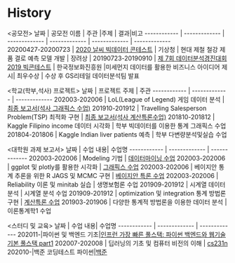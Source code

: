 # History

<공모전>
날짜 | 공모전 이름 | 주관 |주제 | 결과|비고
------------ | ------------- | ------------- | ------------- | ------------- | -------------  
20200427-20200723 | [2020 날씨 빅데이터 콘테스트](https://github.com/Sadnesstt/weather_data_contest) | 기상청 | 현대 제철 철강 제품 결로 예측 모델 개발 | 장려상      |
20190723-20190910 | [제 7회 데이터분석경진대회 2019 빅콘테스트](https://github.com/Sadnesstt/Bigcontest) | 한국정보화진흥원 |미세먼지 데이터를 활용한 비즈니스 아이디어 제시| 최우수상        | 수상 후 GS리테일 데이터분석팀 발표


<학교(학부,석사) 프로젝트>
날짜 | 프로젝트 주제 | 주관
------------ | ------------- | ------------- 
202003-202006 | LoL(League of Legend) 게임 데이터 분석 | [최종 보고서(석사 그래픽스 수업)](9_LOL_project/final.pdf)
201910-201912 | Travelling Salesperson Problem(TSP) 최적화 구현 | [최종 보고서(석사 계산특론수업)](https://drive.google.com/open?id=1y1_dq2zAZcAAjuT3BaYtMpo5Tml2s8Ti)
201810-201812 | Kaggle Filipino income 데이터 시각화 | 학부 빅데이터를 이용한 통계 그래픽스 수업
201804-201806 | Kaggle Indian liver patients 예측 | 학부 다변량분석및실습 수업


<대학원 과제 보고서>
날짜 | 수업 내용| 수업명
------------ | ------------- | ------------- 
202003-202006 | Modeling 기법 | [데이터마이닝 수업](https://github.com/Sadnesstt/datamining)
202003-202006 | ggplot 및 plotly를 활용한 시각화 | [그래픽스 수업](https://github.com/Sadnesstt/kaggle_visualization)
202003-202006 | 베이지안 통계 추론을 위한 R JAGS 및 MCMC 구현 | [베이지안 특론 수업](https://github.com/Sadnesstt/Bayesian)
202003-202006 | Reliability 이론 및 minitab 실습  | 생명보험론 수업
201909-201912 | 시계열 데이터 분석 | 시계열 분석 수업
201909-201912 | optimization 및 integration 통계 방법론 구현 | [계산특론 수업](https://github.com/Sadnesstt/computational_statistics)
201903-201906 | 다양한 통계적 방법론을 이용한 데이터 분석 | 이론통계학1 수업


<스터디 및 교육>
날짜 | 수업 내용| 수업명
------------ | ------------- | ------------- 
202011-|파이썬 및 백엔드 기초|[인프런 가장 빠른 풀스택: 파이썬 백엔드와 웹기술 기본 풀스택 part1](https://github.com/Sadnesstt/python_backend_study)
202007-202008 | 딥러닝의 기초 및 컴퓨터 비전의 이해 | [cs231n](https://github.com/Sadnesstt/cs231n)
202010-|백준 코딩테스트 파이썬|[백준](https://github.com/Sadnesstt/baekjoon_python)
